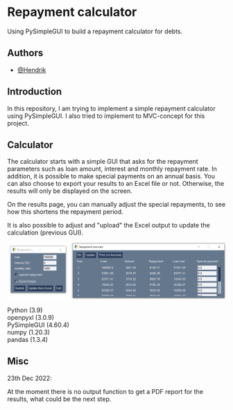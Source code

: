
# Repayment calculator

Using PySimpleGUI to build a repayment calculator for debts.


## Authors

- [@Hendrik](https://www.github.com/henne23)


## Introduction

In this repository, I am trying to implement a simple repayment 
calculator using PySimpleGUI. I also tried to implement to 
MVC-concept for this project.
## Calculator

The calculator starts with a simple GUI that asks for the repayment
parameters such as loan amount, interest and monthly repayment rate.
In addition, it is possible to make special payments on an annual
basis. You can also choose to export your results to an
Excel file or not. Otherwise, the results will only be displayed on the screen.

On the results page, you can manually adjust the special repayments,
to see how this shortens the repayment period. 

It is also possible to adjust and "upload" the Excel output to
update the calculation (previous GUI).

![repayment calculator](Repayment.PNG)

Python (3.9)\
openpyxl (3.0.9)\
PySimpleGUI (4.60.4)\
numpy (1.20.3)\
pandas (1.3.4)

## Misc

23th Dec 2022:

At the moment there is no output function to get a PDF report 
for the results, what could be the next step.